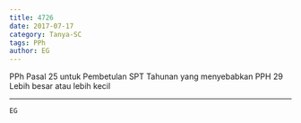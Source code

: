 ```yaml
---
title: 4726
date: 2017-07-17
category: Tanya-SC
tags: PPh
author: EG
---
```


PPh Pasal 25 untuk Pembetulan SPT Tahunan yang menyebabkan PPH 29 Lebih besar atau lebih kecil

---



`EG`
